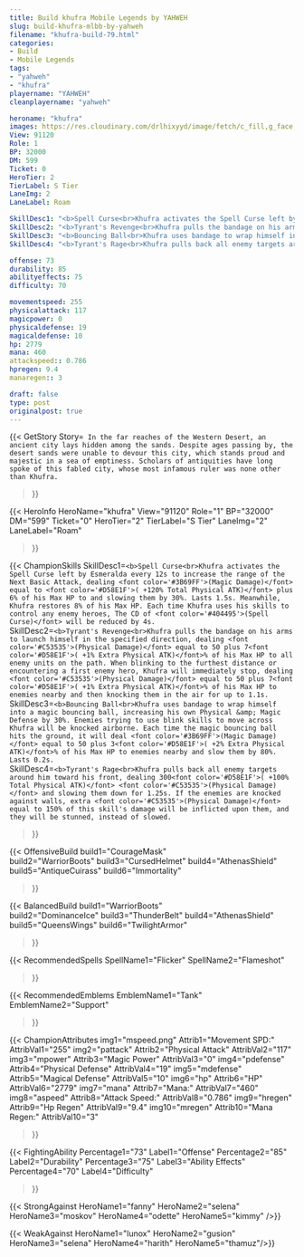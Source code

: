 ```yaml
---
title: Build khufra Mobile Legends by YAHWEH
slug: build-khufra-mlbb-by-yahweh
filename: "khufra-build-79.html"
categories: 
- Build 
- Mobile Legends
tags: 
- "yahweh"
- "khufra"
playername: "YAHWEH"
cleanplayername: "yahweh"

heroname: "khufra"
images: https://res.cloudinary.com/drlhixyyd/image/fetch/c_fill,g_face,f_auto/https://cdn2-build.mobagenie.my.id/p/images/banner/full/khufra.jpg
View: 91120 
Role: 1 
BP: 32000
DM: 599 
Ticket: 0 
HeroTier: 2 
TierLabel: S Tier 
LaneImg: 2
LaneLabel: Roam 

SkillDesc1: "<b>Spell Curse<br>Khufra activates the Spell Curse left by Esmeralda every 12s to increase the range of the Next Basic Attack, dealing <font color='#3B69FF'>(Magic Damage)</font> equal to <font color='#D58E1F'>( +120% Total Physical ATK)</font> plus 6% of his Max HP to and slowing them by 30%. Lasts 1.5s. Meanwhile, Khufra restores 8% of his Max HP. Each time Khufra uses his skills to control any enemy heroes, The CD of <font color='#404495'>(Spell Curse)</font> will be reduced by 4s."   
SkillDesc2: "<b>Tyrant's Revenge<br>Khufra pulls the bandage on his arms to launch himself in the specified direction, dealing <font color='#C53535'>(Physical Damage)</font> equal to 50 plus 7<font color='#D58E1F'>( +1% Extra Physical ATK)</font>% of his Max HP to all enemy units on the path. When blinking to the furthest distance or encountering a first enemy hero, Khufra will immediately stop, dealing <font color='#C53535'>(Physical Damage)</font> equal to 50 plus 7<font color='#D58E1F'>( +1% Extra Physical ATK)</font>% of his Max HP to enemies nearby and then knocking them in the air for up to 1.1s."   
SkillDesc3: "<b>Bouncing Ball<br>Khufra uses bandage to wrap himself into a magic bouncing ball, increasing his own Physical &amp; Magic Defense by 30%. Enemies trying to use blink skills to move across Khufra will be knocked airborne. Each time the magic bouncing ball hits the ground, it will deal <font color='#3B69FF'>(Magic Damage)</font> equal to 50 plus 3<font color='#D58E1F'>( +2% Extra Physical ATK)</font>% of his Max HP to enemies nearby and slow them by 80%. Lasts 0.2s."   
SkillDesc4: "<b>Tyrant's Rage<br>Khufra pulls back all enemy targets around him toward his front, dealing 300<font color='#D58E1F'>( +100% Total Physical ATK)</font> <font color='#C53535'>(Physical Damage)</font> and slowing them down for 1.25s. If the enemies are knocked against walls, extra <font color='#C53535'>(Physical Damage)</font> equal to 150% of this skill's damage will be inflicted upon them, and they will be stunned, instead of slowed."  

offense: 73 
durability: 85 
abilityeffects: 75 
difficulty: 70 

movementspeed: 255
physicalattack: 117
magicpower: 0
physicaldefense: 19
magicaldefense: 10
hp: 2779
mana: 460
attackspeed:: 0.786
hpregen: 9.4
manaregen:: 3

draft: false
type: post
originalpost: true
---
```



{{< GetStory 
Story=` In the far reaches of the Western Desert, an ancient city lays hidden among the sands. Despite ages passing by, the desert sands were unable to devour this city, which stands proud and majestic in a sea of emptiness. Scholars of antiquities have long spoke of this fabled city, whose most infamous ruler was none other than Khufra.` 
>}}

{{< HeroInfo 
HeroName="khufra" 
View="91120" 
Role="1" 
BP="32000" 
DM="599" 
Ticket="0" 
HeroTier="2" 
TierLabel="S Tier" 
LaneImg="2" 
LaneLabel="Roam" 
>}}
 
{{< ChampionSkills 
SkillDesc1=`<b>Spell Curse<br>Khufra activates the Spell Curse left by Esmeralda every 12s to increase the range of the Next Basic Attack, dealing <font color='#3B69FF'>(Magic Damage)</font> equal to <font color='#D58E1F'>( +120% Total Physical ATK)</font> plus 6% of his Max HP to and slowing them by 30%. Lasts 1.5s. Meanwhile, Khufra restores 8% of his Max HP. Each time Khufra uses his skills to control any enemy heroes, The CD of <font color='#404495'>(Spell Curse)</font> will be reduced by 4s.`   
SkillDesc2=`<b>Tyrant's Revenge<br>Khufra pulls the bandage on his arms to launch himself in the specified direction, dealing <font color='#C53535'>(Physical Damage)</font> equal to 50 plus 7<font color='#D58E1F'>( +1% Extra Physical ATK)</font>% of his Max HP to all enemy units on the path. When blinking to the furthest distance or encountering a first enemy hero, Khufra will immediately stop, dealing <font color='#C53535'>(Physical Damage)</font> equal to 50 plus 7<font color='#D58E1F'>( +1% Extra Physical ATK)</font>% of his Max HP to enemies nearby and then knocking them in the air for up to 1.1s.`   
SkillDesc3=`<b>Bouncing Ball<br>Khufra uses bandage to wrap himself into a magic bouncing ball, increasing his own Physical &amp; Magic Defense by 30%. Enemies trying to use blink skills to move across Khufra will be knocked airborne. Each time the magic bouncing ball hits the ground, it will deal <font color='#3B69FF'>(Magic Damage)</font> equal to 50 plus 3<font color='#D58E1F'>( +2% Extra Physical ATK)</font>% of his Max HP to enemies nearby and slow them by 80%. Lasts 0.2s.`   
SkillDesc4=`<b>Tyrant's Rage<br>Khufra pulls back all enemy targets around him toward his front, dealing 300<font color='#D58E1F'>( +100% Total Physical ATK)</font> <font color='#C53535'>(Physical Damage)</font> and slowing them down for 1.25s. If the enemies are knocked against walls, extra <font color='#C53535'>(Physical Damage)</font> equal to 150% of this skill's damage will be inflicted upon them, and they will be stunned, instead of slowed.`   
>}}

{{< OffensiveBuild 
build1="CourageMask"  
build2="WarriorBoots" 
build3="CursedHelmet" 
build4="AthenasShield" 
build5="AntiqueCuirass" 
build6="Immortality" 
>}} 

{{< BalancedBuild 
build1="WarriorBoots"  
build2="DominanceIce" 
build3="ThunderBelt" 
build4="AthenasShield" 
build5="QueensWings" 
build6="TwilightArmor" 
>}}


{{< RecommendedSpells 
SpellName1="Flicker" 
SpellName2="Flameshot" 
>}}  

{{< RecommendedEmblems 
EmblemName1="Tank" 
EmblemName2="Support" 
>}}   


{{< ChampionAttributes
img1="mspeed.png" Attrib1="Movement SPD:" AttribVal1="255"
img2="pattack" Attrib2="Physical Attack" AttribVal2="117"
img3="mpower" Attrib3="Magic Power" AttribVal3="0"
img4="pdefense" Attrib4="Physical Defense" AttribVal4="19"
img5="mdefense" Attrib5="Magical Defense" AttribVal5="10"
img6="hp" Attrib6="HP" AttribVal6="2779"
img7="mana" Attrib7="Mana:" AttribVal7="460"
img8="aspeed" Attrib8="Attack Speed:" AttribVal8="0.786"
img9="hregen" Attrib9="Hp Regen" AttribVal9="9.4"
img10="mregen" Attrib10="Mana Regen:" AttribVal10="3"
>}}


{{< FightingAbility
Percentage1="73" Label1="Offense"
Percentage2="85" Label2="Durability"
Percentage3="75" Label3="Ability Effects"
Percentage4="70" Label4="Difficulty"
 >}}

{{< StrongAgainst 
HeroName1="fanny"
HeroName2="selena"
HeroName3="moskov"
HeroName4="odette"
HeroName5="kimmy"
/>}}

{{< WeakAgainst
HeroName1="lunox"
HeroName2="gusion"
HeroName3="selena"
HeroName4="harith"
HeroName5="thamuz"/>}}

